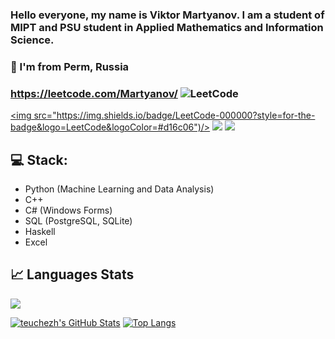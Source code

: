 ### Hello everyone, my name is Viktor Martyanov. I am a student of MIPT and PSU student in Applied Mathematics and Information Science.
### 📍 I'm from Perm, Russia

### https://leetcode.com/Martyanov/ ![LeetCode](https://img.shields.io/badge/LeetCode-000000?style=for-the-badge&logo=LeetCode&logoColor=#d16c06)
<a href="https://leetcode.com/Martyanov"><img src="https://img.shields.io/badge/LeetCode-000000?style=for-the-badge&logo=LeetCode&logoColor=#d16c06")/></a>
<a href="https://t.me/ViktorDiktorGandgubas"><img src="https://img.shields.io/badge/Telegram-2CA5E0?style=for-the-badge&logo=telegram&logoColor=white"/></a>
<a href="https://www.kaggle.com/viktormartyanov"><img src="https://img.shields.io/badge/Kaggle-blue?style=for-the-badge&logo=kaggle&logoColor=white"/></a>

## 💻 Stack:

- Python (Machine Learning and Data Analysis)
- C++ 
- C# (Windows Forms)
- SQL (PostgreSQL, SQLite)
- Haskell
- Excel

## 📈 Languages Stats

![](https://github-profile-summary-cards.vercel.app/api/cards/most-commit-language?username=MartyanovVV&theme=tokyonight&bg)

[![teuchezh's GitHub Stats](https://github-readme-stats.vercel.app/api?username=MartyanovVV&count_private=true&show_icons=true&theme=buefy)](https://github.com/egorlemeilleur)
[![Top Langs](https://github-readme-stats.vercel.app/api/top-langs/?username=MartyanovVV&layout=compact&theme=buefy)](https://github.com/egorlemeilleur)
